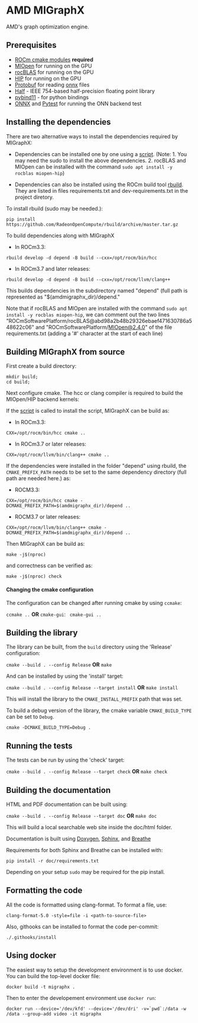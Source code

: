 # AMD MIGraphX

AMD's graph optimization engine.

## Prerequisites
* [ROCm cmake modules](https://github.com/RadeonOpenCompute/rocm-cmake) **required**
* [MIOpen](https://github.com/ROCmSoftwarePlatform/MIOpen) for running on the GPU
* [rocBLAS](https://github.com/ROCmSoftwarePlatform/rocBLAS) for running on the GPU
* [HIP](https://github.com/ROCm-Developer-Tools/HIP) for running on the GPU
* [Protobuf](https://github.com/google/protobuf) for reading [onnx](https://github.com/onnx/onnx) files
* [Half](http://half.sourceforge.net/) - IEEE 754-based half-precision floating point library
* [pybind11](https://pybind11.readthedocs.io/en/stable/) - for python bindings
* [ONNX](https://github.com/onnx/onnx) and [Pytest](https://github.com/pytest-dev/pytest) for running the ONN backend test


## Installing the dependencies
There are two alternative ways to install the dependencies required by MIGraphX:

* Dependencies can be installed one by one using a [script](https://github.com/mvermeulen/rocm-migraphx/blob/master/scripts/build_prereqs.sh).
(Note: 1. You may need the sudo to install the above dependencies. 2. rocBLAS and MIOpen can be installed with the
command ```sudo apt install -y rocblas miopen-hip```)

* Dependencies can also be installed using the ROCm build tool [rbuild](https://github.com/RadeonOpenCompute/rbuild).
They are listed in files requirements.txt and dev-requirements.txt in the project diretory.

To install rbuild (sudo may be needed.):
```
pip install https://github.com/RadeonOpenCompute/rbuild/archive/master.tar.gz
```

To build dependencies along with MIGraphX
* In ROCm3.3:

```
rbuild develop -d depend -B build --cxx=/opt/rocm/bin/hcc
```

* In ROCm3.7 and later releases:

```
rbuild develop -d depend -B build --cxx=/opt/rocm/llvm/clang++
```

This builds dependencies in the subdirectory named "depend" (full path is represented as "$(amdmigraphx_dir)/depend."

Note that if rocBLAS and MIOpen are installed with the command ```sudo apt install -y rocblas miopen-hip```, we can
comment out the two lines "ROCmSoftwarePlatform/rocBLAS@abd98a2b48b29326ebaef471630786a548622c06" and
"ROCmSoftwarePlatform/MIOpen@2.4.0" of the file requirements.txt (adding a '#' character at the start of each line)

## Building MIGraphX from source

First create a build directory:


```
mkdir build; 
cd build;
```

Next configure cmake. The hcc or clang compiler is required to build the MIOpen/HIP backend kernels:

If the [script](https://github.com/mvermeulen/rocm-migraphx/blob/master/scripts/build_prereqs.sh) is called to install
the script, MIGraphX can be build as:
* In ROCm3.3:

```
CXX=/opt/rocm/bin/hcc cmake ..
```
* In ROCm3.7 or later releases:

```
CXX=/opt/rocm/llvm/bin/clang++ cmake ..
```

If the dependencies were installed in the folder "depend" using rbuild, the `CMAKE_PREFIX_PATH` needs to be set to 
the same dependency directory (full path are needed here.) as:
* ROCM3.3:

```
CXX=/opt/rocm/bin/hcc cmake -DCMAKE_PREFIX_PATH=$(amdmigraphx_dir)/depend ..
```
* ROCM3.7 or later releases:

```
CXX=/opt/rocm/llvm/bin/clang++ cmake -DCMAKE_PREFIX_PATH=$(amdmigraphx_dir)/depend ..
```

Then MIGraphX can be build as:
```
make -j$(nproc)
```
and correctness can be verified as:
```
make -j$(nproc) check
```

#### Changing the cmake configuration

The configuration can be changed after running cmake by using `ccmake`:

` ccmake .. ` **OR** `cmake-gui`: ` cmake-gui ..`

## Building the library

The library can be built, from the `build` directory using the 'Release' configuration:

` cmake --build . --config Release ` **OR** ` make `

And can be installed by using the 'install' target:

` cmake --build . --config Release --target install ` **OR** ` make install `

This will install the library to the `CMAKE_INSTALL_PREFIX` path that was set.

To build a debug version of the library, the cmake variable `CMAKE_BUILD_TYPE` can be set to `Debug`.

` cmake -DCMAKE_BUILD_TYPE=Debug . `

## Running the tests

The tests can be run by using the 'check' target:

` cmake --build . --config Release --target check ` **OR** ` make check `

## Building the documentation

HTML and PDF documentation can be built using:

`cmake --build . --config Release --target doc` **OR** `make doc`

This will build a local searchable web site inside the doc/html folder.

Documentation is built using [Doxygen](http://www.stack.nl/~dimitri/doxygen/download.html), [Sphinx](http://www.sphinx-doc.org/en/stable/index.html), and [Breathe](https://breathe.readthedocs.io/en/latest/)

Requirements for both Sphinx and Breathe can be installed with:

`pip install -r doc/requirements.txt`

Depending on your setup `sudo` may be required for the pip install.

## Formatting the code

All the code is formatted using clang-format. To format a file, use:

```
clang-format-5.0 -style=file -i <path-to-source-file>
```

Also, githooks can be installed to format the code per-commit:

```
./.githooks/install
```

## Using docker

The easiest way to setup the development environment is to use docker. You can build the top-level docker file:

    docker build -t migraphx .

Then to enter the developement environment use `docker run`:

    docker run --device='/dev/kfd' --device='/dev/dri' -v=`pwd`:/data -w /data --group-add video -it migraphx
